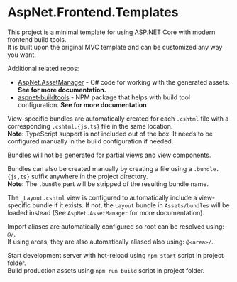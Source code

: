 # AspNet.Frontend.Templates

This project is a minimal template for using ASP.NET Core with modern frontend build tools.  
It is built upon the original MVC template and can be customized any way you want.

Additional related repos:
* [AspNet.AssetManager](https://github.com/Baune8D/AspNet.AssetManager) - C# code for working with the generated assets. **See for more documentation.**
* [aspnet-buildtools](https://github.com/Baune8D/aspnet-buildtools) - NPM package that helps with build tool configuration. **See for more documentation**

View-specific bundles are automatically created for each `.cshtml` file with a corresponding `.cshtml.{js,ts}` file in the same location.  
**Note:** TypeScript support is not included out of the box. It needs to be configured manually in the build configuration if needed.

Bundles will not be generated for partial views and view components.

Bundles can also be created manually by creating a file using a `.bundle.{js,ts}` suffix anywhere in the project directory.  
**Note:** The `.bundle` part will be stripped of the resulting bundle name.

The `_Layout.cshtml` view is configured to automatically include a view-specific bundle if it exists. If not, the `Layout` bundle in `Assets/bundles` will be loaded instead (See `AspNet.AssetManager` for more documentation).

Import aliases are automatically configured so root can be resolved using: `@/`.  
If using areas, they are also automatically aliased also using: `@<area>/`.

Start development server with hot-reload using `npm start` script in project folder.  
Build production assets using `npm run build` script in project folder.